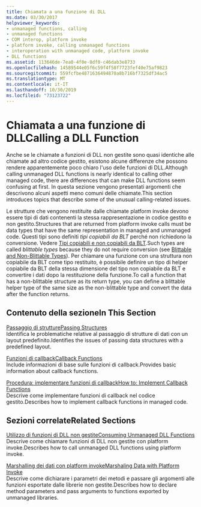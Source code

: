 ```yaml
---
title: Chiamata a una funzione di DLL
ms.date: 03/30/2017
helpviewer_keywords:
- unmanaged functions, calling
- unmanaged functions
- COM interop, platform invoke
- platform invoke, calling unmanaged functions
- interoperation with unmanaged code, platform invoke
- DLL functions
ms.assetid: 113646de-7ea0-4f0e-8df0-c46dab3e8733
ms.openlocfilehash: 14589544e05f6c59f4f58f7723fef40e75af9823
ms.sourcegitcommit: 559fcfbe4871636494870a8b716bf7325df34ac5
ms.translationtype: MT
ms.contentlocale: it-IT
ms.lasthandoff: 10/30/2019
ms.locfileid: "73123722"
---
```

# <a name="calling-a-dll-function"></a><span data-ttu-id="2eef9-102">Chiamata a una funzione di DLL</span><span class="sxs-lookup"><span data-stu-id="2eef9-102">Calling a DLL Function</span></span>
<span data-ttu-id="2eef9-103">Anche se le chiamate a funzioni di DLL non gestite sono quasi identiche alle chiamate ad altro codice gestito, esistono alcune differenze che possono rendere apparentemente poco chiaro l'uso delle funzioni di DLL.</span><span class="sxs-lookup"><span data-stu-id="2eef9-103">Although calling unmanaged DLL functions is nearly identical to calling other managed code, there are differences that can make DLL functions seem confusing at first.</span></span> <span data-ttu-id="2eef9-104">In questa sezione vengono presentati argomenti che descrivono alcuni aspetti meno comuni delle chiamate.</span><span class="sxs-lookup"><span data-stu-id="2eef9-104">This section introduces topics that describe some of the unusual calling-related issues.</span></span>  
  
 <span data-ttu-id="2eef9-105">Le strutture che vengono restituite dalle chiamate platform invoke devono essere tipi di dati contenenti la stessa rappresentazione in codice gestito e non gestito.</span><span class="sxs-lookup"><span data-stu-id="2eef9-105">Structures that are returned from platform invoke calls must be data types that have the same representation in managed and unmanaged code.</span></span> <span data-ttu-id="2eef9-106">Questi tipi sono definiti *tipi copiabili da BLT* perché non richiedono la conversione. Vedere [Tipi copiabili e non copiabili da BLT](blittable-and-non-blittable-types.md).</span><span class="sxs-lookup"><span data-stu-id="2eef9-106">Such types are called *blittable types* because they do not require conversion (see [Blittable and Non-Blittable Types](blittable-and-non-blittable-types.md)).</span></span> <span data-ttu-id="2eef9-107">Per chiamare una funzione con una struttura non copiabile da BLT come tipo restituito, è possibile definire un tipo di helper copiabile da BLT della stessa dimensione del tipo non copiabile da BLT e convertire i dati dopo la restituzione della funzione.</span><span class="sxs-lookup"><span data-stu-id="2eef9-107">To call a function that has a non-blittable structure as its return type, you can define a blittable helper type of the same size as the non-blittable type and convert the data after the function returns.</span></span>  
  
## <a name="in-this-section"></a><span data-ttu-id="2eef9-108">Contenuto della sezione</span><span class="sxs-lookup"><span data-stu-id="2eef9-108">In This Section</span></span>  
 [<span data-ttu-id="2eef9-109">Passaggio di strutture</span><span class="sxs-lookup"><span data-stu-id="2eef9-109">Passing Structures</span></span>](passing-structures.md)  
 <span data-ttu-id="2eef9-110">Identifica le problematiche relative al passaggio di strutture di dati con un layout predefinito.</span><span class="sxs-lookup"><span data-stu-id="2eef9-110">Identifies the issues of passing data structures with a predefined layout.</span></span>  
  
 [<span data-ttu-id="2eef9-111">Funzioni di callback</span><span class="sxs-lookup"><span data-stu-id="2eef9-111">Callback Functions</span></span>](callback-functions.md)  
 <span data-ttu-id="2eef9-112">Include informazioni di base sulle funzioni di callback.</span><span class="sxs-lookup"><span data-stu-id="2eef9-112">Provides basic information about callback functions.</span></span>  
  
 [<span data-ttu-id="2eef9-113">Procedura: implementare funzioni di callback</span><span class="sxs-lookup"><span data-stu-id="2eef9-113">How to: Implement Callback Functions</span></span>](how-to-implement-callback-functions.md)  
 <span data-ttu-id="2eef9-114">Descrive come implementare funzioni di callback nel codice gestito.</span><span class="sxs-lookup"><span data-stu-id="2eef9-114">Describes how to implement callback functions in managed code.</span></span>  
  
## <a name="related-sections"></a><span data-ttu-id="2eef9-115">Sezioni correlate</span><span class="sxs-lookup"><span data-stu-id="2eef9-115">Related Sections</span></span>  
 [<span data-ttu-id="2eef9-116">Utilizzo di funzioni di DLL non gestite</span><span class="sxs-lookup"><span data-stu-id="2eef9-116">Consuming Unmanaged DLL Functions</span></span>](consuming-unmanaged-dll-functions.md)  
 <span data-ttu-id="2eef9-117">Descrive come chiamare funzioni di DLL non gestite con platform invoke.</span><span class="sxs-lookup"><span data-stu-id="2eef9-117">Describes how to call unmanaged DLL functions using platform invoke.</span></span>  
  
 [<span data-ttu-id="2eef9-118">Marshalling dei dati con platform invoke</span><span class="sxs-lookup"><span data-stu-id="2eef9-118">Marshaling Data with Platform Invoke</span></span>](marshaling-data-with-platform-invoke.md)  
 <span data-ttu-id="2eef9-119">Descrive come dichiarare i parametri dei metodi e passare gli argomenti alle funzioni esportate dalle librerie non gestite.</span><span class="sxs-lookup"><span data-stu-id="2eef9-119">Describes how to declare method parameters and pass arguments to functions exported by unmanaged libraries.</span></span>
